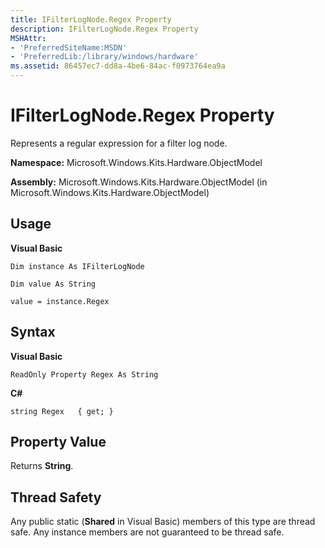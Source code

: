 ```yaml
---
title: IFilterLogNode.Regex Property
description: IFilterLogNode.Regex Property
MSHAttr:
- 'PreferredSiteName:MSDN'
- 'PreferredLib:/library/windows/hardware'
ms.assetid: 86457ec7-dd8a-4be6-84ac-f0973764ea9a
---
```


# IFilterLogNode.Regex Property


Represents a regular expression for a filter log node.

**Namespace:** Microsoft.Windows.Kits.Hardware.ObjectModel

**Assembly:** Microsoft.Windows.Kits.Hardware.ObjectModel (in Microsoft.Windows.Kits.Hardware.ObjectModel)

## <span id="Usage"></span><span id="usage"></span><span id="USAGE"></span>Usage


**Visual Basic**

`Dim instance As IFilterLogNode`

`Dim value As String`

`value = instance.Regex`

## <span id="Syntax"></span><span id="syntax"></span><span id="SYNTAX"></span>Syntax


**Visual Basic**

`ReadOnly Property Regex As String`

**C#**

`string Regex   { get; }`

## <span id="Property_Value"></span><span id="property_value"></span><span id="PROPERTY_VALUE"></span>Property Value


Returns **String**.

## <span id="Thread_Safety"></span><span id="thread_safety"></span><span id="THREAD_SAFETY"></span>Thread Safety


Any public static (**Shared** in Visual Basic) members of this type are thread safe. Any instance members are not guaranteed to be thread safe.

 

 






